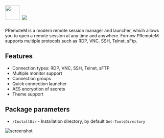 # <img src="https://github.com/majkinetor/chocolatey/tree/master/premotem/icon.png" width="48" height="48"/> [![](https://img.shields.io/chocolatey/v/premotem.svg?color=red&label=premotem)](https://chocolatey.org/packages/premotem)

PRemoteM is a modern remote session manager and launcher, which allows you to open a remote session at any time and anywhere. Fornow PRemoteM supports multiple protocols such as RDP, VNC, SSH, Telnet, sFtp.

## Features

- Connection types: RDP, VNC, SSH, Telnet, sFTP
- Multiple monitor support
- Connection groups
- Quick connection launcher
- AES encryption of secrets
- Theme support

## Package parameters

- `/InstallDir` - Installation directory, by default `Get-ToolsDirectory`

![screenshot](https://cdn.rawgit.com/majkinetor/chocolatey/master/premotem/screenshot.gif)
